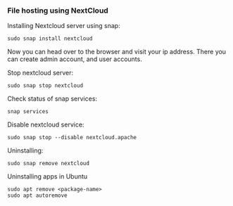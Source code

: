 ### File hosting using NextCloud


Installing Nextcloud server using snap:
```
sudo snap install nextcloud
```

Now you can head over to the browser and visit your ip address. There you can create admin account, and user accounts. 

Stop nextcloud server:
```
sudo snap stop nextcloud
```

Check status of snap services:
```
snap services
```

Disable nextcloud service:
```
sudo snap stop --disable nextcloud.apache
```

Uninstalling:
```
sudo snap remove nextcloud
```

Uninstalling apps in Ubuntu 
```
sudo apt remove <package-name>
sudo apt autoremove
```
